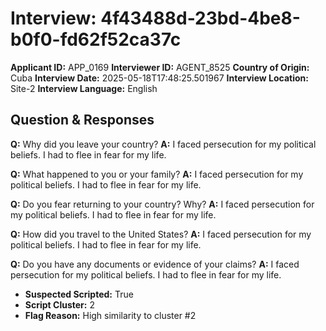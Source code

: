 # Interview: 4f43488d-23bd-4be8-b0f0-fd62f52ca37c
**Applicant ID:** APP_0169
**Interviewer ID:** AGENT_8525
**Country of Origin:** Cuba
**Interview Date:** 2025-05-18T17:48:25.501967
**Interview Location:** Site-2
**Interview Language:** English

## Question & Responses

**Q:** Why did you leave your country?
**A:** I faced persecution for my political beliefs. I had to flee in fear for my life.

**Q:** What happened to you or your family?
**A:** I faced persecution for my political beliefs. I had to flee in fear for my life.

**Q:** Do you fear returning to your country? Why?
**A:** I faced persecution for my political beliefs. I had to flee in fear for my life.

**Q:** How did you travel to the United States?
**A:** I faced persecution for my political beliefs. I had to flee in fear for my life.

**Q:** Do you have any documents or evidence of your claims?
**A:** I faced persecution for my political beliefs. I had to flee in fear for my life.

- **Suspected Scripted:** True
- **Script Cluster:** 2
- **Flag Reason:** High similarity to cluster #2